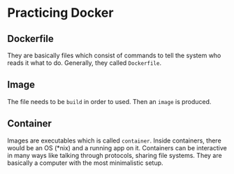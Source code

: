 # Practicing Docker

## Dockerfile

They are basically files which consist of commands to tell the system who reads it what to do. Generally, they called `Dockerfile`.

## Image

The file needs to be `build` in order to used. Then an `image` is produced.

## Container

Images are executables which is called `container`. Inside containers, there would be an OS (*nix) and a running app on it.
Containers can be interactive in many ways like talking through protocols, sharing file systems.
They are basically a computer with the most minimalistic setup.
